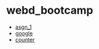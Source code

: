 # webd_bootcamp

- [asgn_1](https://rdj0im.github.io/webd_bootcamp/asgn_1/)
- [google](https://rdj0im.github.io/webd_bootcamp/google/)
- [counter](https://rdj0im.github.io/webd_bootcamp/counter/)
